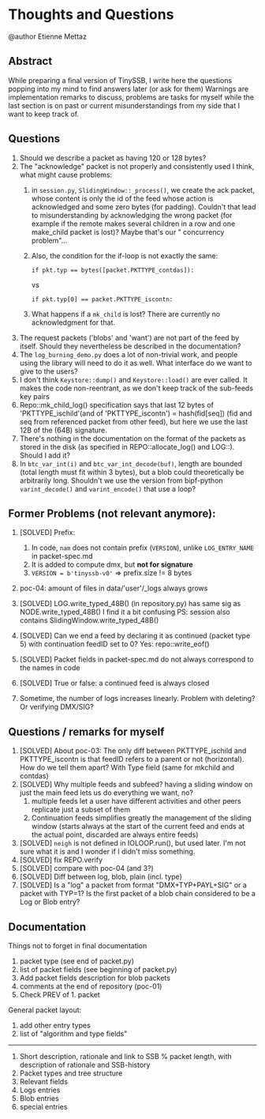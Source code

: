 # Thoughts and Questions

@author Etienne Mettaz

## Abstract

While preparing a final version of TinySSB, I write here the questions popping
into my mind to find answers later (or ask for them)
Warnings are implementation remarks to discuss, problems are tasks for myself
while the last section is on past or current misunderstandings from my side that
I want to keep track of.

## Questions

1. Should we describe a packet as having 120 or 128 bytes?
2. The "acknowledge" packet is not properly and consistently used I think, what
   might cause problems:
    1. in `session.py`, `SlidingWindow::_process()`, we create the ack packet,
       whose content is only the id of the feed whose action is acknowledged and
       some zero bytes (for padding). Couldn't that lead to misunderstanding by
       acknowledging the wrong packet (for example if the remote makes several
       children in a row and one make_child packet is lost)? Maybe that's our "
       concurrency problem"...
    2. Also, the condition for the if-loop is not exactly the same:

       ```if pkt.typ == bytes([packet.PKTTYPE_contdas]):```

       vs

       ```if pkt.typ[0] == packet.PKTTYPE_iscontn:```
    3. What happens if a `mk_child` is lost? There are currently no
       acknowledgment for that.
3. The request packets ('blobs' and 'want') are not part of the feed by itself.
   Should they nevertheless be described in the documentation?
4. The `log_burning_demo.py` does a lot of non-trivial work, and people using
   the library will need to do it as well. What interface do we want to give to
   the users?
5. I don't think `Keystore::dump()` and `Keystore::load()` are ever called. It
   makes the code non-reentrant, as we don't keep track of the sub-feeds key
   pairs
6. Repo::mk_child_log() specification says that last 12 bytes of
   'PKTTYPE_ischild'(and of 'PKTTYPE_iscontn') = hash(fid[seq]) (fid and seq
   from referenced packet from other feed), but here we use the last 12B of the
   (64B) signature.
7. There's nothing in the documentation on the format of the packets as stored
   in the disk (as specified in REPO::allocate_log() and LOG::). Should I add
   it?
8. In `btc_var_int(i)` and `btc_var_int_decode(buf)`, length are bounded (total
   length must fit within 3 bytes), but a blob could theoretically be
   arbitrarily long. Shouldn't we use the version from bipf-python 
   `varint_decode()` and `varint_encode()` that use a loop?

## Former Problems (not relevant anymore):

1. [SOLVED] Prefix:
    1. In code, `nam` does not contain prefix (`VERSION`),
       unlike `LOG_ENTRY_NAME` in packet-spec.md
    2. It is added to compute dmx, but **not for signature**
    3. `VERSION = b'tinyssb-v0'` => prefix.size != 8 bytes
2. poc-04: amount of files in data/'user'/_logs always grows
3. [SOLVED] LOG.write_typed_48B() (in repository.py) has same sig as
   NODE.write_typed_48B()
   I find it a bit confusing PS: session also contains
   SlidingWindow.write_typed_48B()
1. [SOLVED] Can we end a feed by declaring it as continued (packet type 5) with
   continuation feedID set to 0?
   Yes: repo::write_eof()

1. [SOLVED] Packet fields in packet-spec.md do not always correspond to the
   names in code
2. [SOLVED] True or false: a continued feed is always closed
3. Sometime, the number of logs increases linearly. Problem with deleting? Or
   verifying DMX/SIG?

## Questions / remarks for myself

1. [SOLVED] About poc-03: The only diff between PKTTYPE_ischild and
   PKTTYPE_iscontn is
   that feedID refers to a parent or not (horizontal). How do we tell them
   apart? With Type field
   (same for mkchild and contdas)
2. [SOLVED] Why multiple feeds and subfeed? having a sliding window on just the
   main feed
   lets us do everything we want, no?
    1. multiple feeds let a user have different activities and other peers
       replicate just a subset of them
    2. Continuation feeds simplifies greatly the management of the sliding
       window
       (starts always at the start of the current feed and ends at the actual
       point, discarded are always entire feeds)
3. [SOLVED] `neigh` is not defined in IOLOOP.run(), but used later. I'm not sure
   what it
   is and I wonder if I didn't miss something.
4. [SOLVED] fix REPO.verify
5. [SOLVED] compare with poc-04 (and 3?)
6. [SOLVED] Diff between log, blob, plain (incl. type)
7. [SOLVED] Is a "log" a packet from format "DMX+TYP+PAYL+SIG" or a packet with
   TYP=1? Is
   the first packet of a blob chain considered to be a Log or Blob entry?

## Documentation

Things not to forget in final documentation

1. packet type (see end of packet.py)
2. list of packet fields (see beginning of packet.py)
3. Add packet fields description for blob packets
4. comments at the end of repository (poc-01)
5. Check PREV of 1. packet

General packet layout:

1. add other entry types
2. list of "algorithm and type fields"

___

1. Short description, rationale and link to SSB % packet length, with
   description of rationale and SSB-history
2. Packet types and tree structure
3. Relevant fields
4. Logs entries
5. Blob entries
6. special entries
